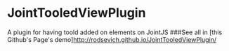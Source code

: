 # JointTooledViewPlugin
A plugin for having toold added on elements on JointJS
###See all in [this Github's Page's demo]http://rodsevich.github.io/JointTooledViewPlugin/
